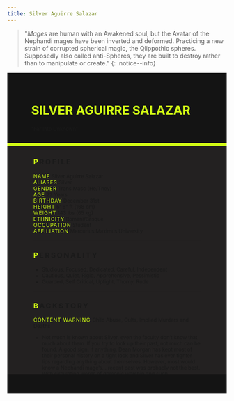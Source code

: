 ```yaml
---
title: Silver Aguirre Salazar
---
```


>  "*Mages* are human with an Awakened soul, but the Avatar of the Nephandi mages have been inverted and deformed. Practicing a new strain of corrupted spherical magic, the Qlippothic spheres. Supposedly also called anti-Spheres, they are built to destroy rather than to manipulate or create.”
{: .notice--info}

<!---------
header names
----------->

<div class="row" style="background-color:#141414; padding-top:30px; padding-left: 55px; padding-right: 55px; padding-bottom: 25px">
    <h1 style="color:#D0FF14; text-transform:uppercase">Silver Aguirre Salazar</h1>
    <small>"Far Into Unknown"</small>
</div>
<div style="background-color:#D0FF14;padding:3px;"></div>
<div class="row" style="background-color:#232121; padding-top:5px; padding-left: 60px; padding-right: 60px; padding-bottom: 20px; overflow:auto; max-height:500px">

<!---------
profile
----------->

<h3 class="font-weight-bold" style="letter-spacing:3px; text-transform:uppercase">
    <span style="color:#D0FF14;">P</span>rofile
</h3>

<small>
<span class="font-weight-bold" style="color:#D0FF14;letter-spacing:1px; text-transform:uppercase">Name</span> &#09;&#09;
  Silver Aguirre Salazar<br>
<span class="font-weight-bold" style="color:#D0FF14;letter-spacing:1px; text-transform:uppercase">Aliases</span> &#09;&#09;
  Silver<br>
<span class="font-weight-bold" style="color:#D0FF14;letter-spacing:1px; text-transform:uppercase">Gender</span> &#09;&#09;
  Trans Masc (He/They)<br>
<span class="font-weight-bold" style="color:#D0FF14;letter-spacing:1px; text-transform:uppercase">Age</span> &#09;&#09;
  22 Years<br>
<span class="font-weight-bold" style="color:#D0FF14;letter-spacing:1px; text-transform:uppercase">Birthday</span> &#09;&#09;
  December 31st<br>
<span class="font-weight-bold" style="color:#D0FF14;letter-spacing:1px; text-transform:uppercase">Height</span> &#09;&#09;
  5' 6" ft (168 cm)<br>
<span class="font-weight-bold" style="color:#D0FF14;letter-spacing:1px; text-transform:uppercase">Weight</span> &#09;&#09;
  143 lbs (65 kg)<br>
<span class="font-weight-bold" style="color:#D0FF14;letter-spacing:1px; text-transform:uppercase">Ethnicity</span> &#09;&#09;
  Romani/Basque<br>
<span class="font-weight-bold" style="color:#D0FF14;letter-spacing:1px; text-transform:uppercase">Occupation</span> &#09;&#09;
  Student<br>
<span class="font-weight-bold" style="color:#D0FF14;letter-spacing:1px; text-transform:uppercase">Affiliation</span> &#09;&#09;
  Mercurius Maximus University<br>
</small>

<hr class="w-100 my-5" style="border-color:#e6d7c5;opacity:.2;">

<!---------
personality
----------->
<h3 class="font-weight-bold" style="letter-spacing:3px; text-transform:uppercase">
    <span style="color:#D0FF14;">P</span>ersonality
</h3>

<small>
<ul>
    <li>Studious, Focused, Dedicated, Careful, Independent</li>
    <li>Cautious, Quiet, Rigid, Apprehensive, Pessimistic</li>
    <li>Guarded, Self Critical, Uptight, Thorny, Rude</li>
</ul>
</small>

<hr class="w-100 my-5" style="border-color:#e6d7c5;opacity:.2;">

<!---------
backstory
----------->
<h3 class="font-weight-bold" style="letter-spacing:3px; text-transform:uppercase">
    <span style="color:#D0FF14;">B</span>ackstory
</h3>

<small>

<p><span class="font-weight-bold" style="color:#D0FF14;letter-spacing:1px; text-transform:uppercase">CONTENT WARNING </span>Child Abuse, Cults, Implied Murders and Deaths</p>

<ul>
    <li>Not much is known about Silver, even the faculty don’t know that much about them. If you try to look up their past, not much can be found. A good sign, if anything. Dean Morgan has kept most of their personal history on a tight lock and Silver has ever tighter lips regarding anything about themselves. However, most would know a Nephandi mage’s… recent past was probably not the best. With circulating words of demonic worship and such.</li>
    <li>Whispers of the Nephandis exist, of course. Generic ideas of what cult life is like, cruel and unimaginable. Manipulative and horrid. While most Nephandi worship demons, destruction and evil, Silver's cult doesn't seem that simple. The confessions confirm something much more sinister than a mere demon as their idol. Their time with the cult has not been great and they are extremely closed off regarding the subject.</li>
    <li>It depends on what others believe of the rumors, that they were from a cult in Los Angeles, that they were a killer, that they may be in cahoots with demons or even mind controlling the Dean. Most sound absurd for a student at MMU, but can it truly be outside the realm of possibility? Silver doesn’t seem to bother disputing any of the rumors.</li>
</ul>
</small>

<hr class="w-100 my-5" style="border-color:#e6d7c5;opacity:.2;">


<!---------
trivia
----------->

<h3 class="font-weight-bold" style="letter-spacing:3px; text-transform:uppercase">
    <span style="color:#D0FF14;">A</span>bilities
</h3>

<small>
<ul>
    <li><span class="font-weight-bold" style="color:#D0FF14;letter-spacing:1px;">INT:</span> 
        4 [+2]</li>
    <li><span class="font-weight-bold" style="color:#D0FF14;letter-spacing:1px;">WIT:</span> 
        1 [+0]</li>
    <li><span class="font-weight-bold" style="color:#D0FF14;letter-spacing:1px;">RES:</span> 
        4 [+2]</li>
    <li><span class="font-weight-bold" style="color:#D0FF14;letter-spacing:1px;">STR:</span> 
        2 [+1]</li>
    <li><span class="font-weight-bold" style="color:#D0FF14;letter-spacing:1px;">DEX:</span> 
        2 [+1]</li>
    <li><span class="font-weight-bold" style="color:#D0FF14;letter-spacing:1px;">STA:</span> 
        4 [+2]</li>
    <li><span class="font-weight-bold" style="color:#D0FF14;letter-spacing:1px;">CHA:</span> 
        1 [+0]</li>
    <li><span class="font-weight-bold" style="color:#D0FF14;letter-spacing:1px;">PRE:</span> 
        3 [+1]</li>
    <li><span class="font-weight-bold" style="color:#D0FF14;letter-spacing:1px;">COM:</span> 
        3 [+1]</li>
</ul>

<span class="font-weight-bold" style="color:#D0FF14;letter-spacing:1px; text-transform:uppercase">BOONS</span><br> 
<ul>
    <li><span class="font-weight-bold" style="color:#D0FF14;letter-spacing:1px;">Space and Time.</span> 
        As a bonus action, Silver may teleport to a space anywhere within their peripheral vision by ripping a hole in the fabrics of space. However, this is nullified for 1 turn if Silver takes damage in the previous round. </li>
    <li><span class="font-weight-bold" style="color:#D0FF14;letter-spacing:1px;">Gift of the Damned.</span> 
        As long as there are organic substances around Silver such as plant life or blood, he may siphon 1 HP from them to heal passively when injured. However, this increases his Resonance and makes others around him feel uncomfortable.</li>
  <li><span class="font-weight-bold" style="color:#D0FF14;letter-spacing:1px;">My Best Friend.</span> 
        When in serious danger or disadvantageous situations such as being grievously wounded, cornered or stressed, the Daemons will appear to give Silver advantage on 1 stat for as long as the situation lasts. Nullified when the situation no longer applies. </li>
</ul>

<span class="font-weight-bold" style="color:#D0FF14;letter-spacing:1px; text-transform:uppercase">BANES</span><br> 
<ul>
    <li><span class="font-weight-bold" style="color:#D0FF14;letter-spacing:1px;">Hereditary Greed.</span>  
        If Silver uses magic constantly (2 ability activations and above, excluding passive abilities) in back-to-back role play/combat, the Daemons will limit them to tier I abilities and boons for said roleplay until they rest. </li>
    <li><span class="font-weight-bold" style="color:#D0FF14;letter-spacing:1px;">Reality Bender.</span> 
        Paradox lashes back at them more dangerously due to the nature of a Nephandi's inverted Avatar. If there are sleepers present and Silver uses vulgar magic, they receive d2 damage each round. If it is a large crowd of people, they receive d4 damage each round. </li>
  <li><span class="font-weight-bold" style="color:#D0FF14;letter-spacing:1px;">Temptation's Call.</span> 
        It calls. Tempting Silver’s return, if they show even a sliver of weakness, that temptation will take the chance and strike. Hoping to drag Silver back home. During roleplays, if Silver rolls Resolve of 5 or lower, they will receive disadvantage for Resolve for the next 3 rolls. </li>
</ul>

<span class="font-weight: bold" style="color:#D0FF14;letter-spacing:1px; text-transform:uppercase">PASSIVE</span><br> 
<ul>
    <li><span class="font-weight-bold" style="color:#D0FF14;letter-spacing:1px;">Pattern Awareness.</span>  
        Enhanced magical perception, Silver is able to perceive exact spatial distance, detect organic beings, and small changes to "space" that normally can’t be perceived such as the "weight" of footsteps or movement, trails of “breathing” in Life energy, and “frayed seams” in Patterns caused by magic. </li>
</ul>

<span class="font-weight-bold" style="color:#D0FF14;letter-spacing:1px; text-transform:uppercase">PRIMARY</span><br> 
<ul>
    <li><span class="font-weight-bold" style="color:#D0FF14;letter-spacing:1px;">The Kill Zone</span>  
        Silver is quite adept at spatial control, from manipulating objects telekinetically, creating invisible kinetic forces or controlling gravity. He may sharpen the kinetic force to cut or manipulate gravitational force to make an object lighter. This ability range starts out at 5 ft and can only reach up 20 ft. It expands 5 ft each turn and if interrupted. </li>
</ul>

<span class="font-weight-bold" style="color:#D0FF14;letter-spacing:1px; text-transform:uppercase">SUPPORITVE</span><br> 
<ul>
    <li><span class="font-weight-bold" style="color:#D0FF14;letter-spacing:1px;">Viscious Web.</span>  
       Life energy is siphoned and mutated to create a goop -like substance that can harden. When a target is affected by this, this will have disadvantage on Dexterity until they forfeit 1 turn to remove the hardened goop. Outside combat, may have utility usage to create objects. </li>
</ul>
</small>

</div>
<div class="row" style="background-color:#141414; padding-top:20px; padding-left: 30px; padding-right: 30px; padding-bottom: 25px;">
    <div style="text-align: right; font-size: 16px"><a href="https://toyhou.se/11320894.-f2u-unity-v2"><i class="fa-solid fa-barcode"></i
  ></a></div>
</div>
